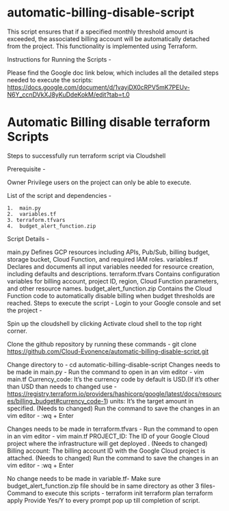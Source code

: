 # automatic-billing-disable-script
This script ensures that if a specified monthly threshold amount is exceeded, the associated billing account will be automatically detached from the project. This functionality is implemented using Terraform.

Instructions for Running the Scripts -

Please find the Google doc link below, which includes all the detailed steps needed to execute the scripts:
https://docs.google.com/document/d/1vayiDX0cRPV5mK7PEUv-N6Y_ccnDVkXJ8yKuDdeKokM/edit?tab=t.0

# Automatic Billing disable terraform Scripts

Steps to successfully run terraform script via Cloudshell

Prerequisite - 

Owner Privilege users on the project can only be able to execute.

List of the script and dependencies -

	1.  main.py 
	2.  variables.tf
	3. terraform.tfvars
	4.  budget_alert_function.zip 

Script Details - 

main.py Defines GCP resources including APIs, Pub/Sub, billing budget, storage bucket, Cloud Function, and required IAM roles.
variables.tf Declares and documents all input variables needed for resource creation, including defaults and descriptions.
terraform.tfvars Contains configuration variables for billing account, project ID, region, Cloud Function parameters, and other resource names.
budget_alert_function.zip Contains the Cloud Function code to automatically disable billing when budget thresholds are reached.
Steps to execute the script - 
Login to your Google console and set the project - 


Spin up the cloudshell by clicking Activate cloud shell to the top right corner.


Clone the github repository by running these commands - git clone https://github.com/Cloud-Evonence/automatic-billing-disable-script.git



Change directory to - cd automatic-billing-disable-script
Changes needs to be made in main.py -
Run the command to open in an vim editor - vim main.tf 
Currency_code: It’s the currency code by default is USD.(If it’s other than USD than needs to changed use - https://registry.terraform.io/providers/hashicorp/google/latest/docs/resources/billing_budget#currency_code-1) 
units: It’s the target amount in specified. (Needs to changed)
Run the command to save the changes in an vim editor - :wq + Enter		

Changes needs to be made in terraform.tfvars -
Run the command to open in an vim editor - vim main.tf 
PROJECT_ID: The ID of your Google Cloud project where the infrastructure will get deployed . (Needs to changed)
Billing account: The billing account ID with the Google Cloud project is attached. (Needs to changed)
Run the command to save the changes in an vim editor - :wq + Enter

No change needs to be made in variable.tf-
Make sure budget_alert_function.zip file should be in same directory as other 3 files-
Command to execute this scripts - 
terraform init
terraform plan
terraform apply
Provide Yes/Y to every prompt pop up till completion of script. 




